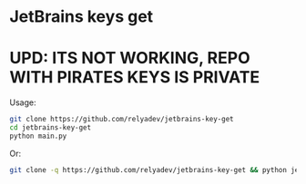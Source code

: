 # JetBrains keys get
# UPD: ITS NOT WORKING, REPO WITH PIRATES KEYS IS PRIVATE

Usage:
```bash
git clone https://github.com/relyadev/jetbrains-key-get
cd jetbrains-key-get
python main.py
```
Or:
```bash
git clone -q https://github.com/relyadev/jetbrains-key-get && python jetbrains-key-get/main.py
